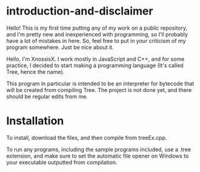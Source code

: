 # introduction-and-disclaimer

Hello! This is my first time putting any of my work on a public repository, and I'm pretty new and inexperienced with programming, 
so I'll probably have a lot of mistakes in here.
So, feel free to put in your criticism of my program somewhere. Just be nice about it.

Hello, I'm XnossisX. I work mostly in JavaScript and C++, and for some practice, I decided to start making a programming language 
(It's called Tree, hence the name).

This program in particular is intended to be an interpreter for bytecode that will be created from compiling Tree.
The project is not done yet, and there should be regular edits from me.

# Installation

To install, download the files, and then compile from treeEx.cpp.

To run any programs, including the sample programs included, use a .tree extension, and make sure to set the automatic file opener on Windows to your executable outputted from compilation.
